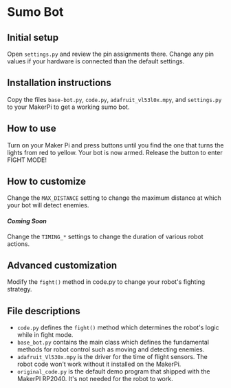 # Sumo Bot

## Initial setup
Open `settings.py` and review the pin assignments there. Change any pin values if your hardware is connected than the default settings.

## Installation instructions
Copy the files `base-bot.py`, `code.py`, `adafruit_vl53l0x.mpy`, and `settings.py` to your MakerPi to get a working sumo bot.

## How to use
Turn on your Maker Pi and press buttons until you find the one that turns the lights from red to yellow. Your bot is now armed. Release the button to enter FIGHT MODE!

## How to customize
Change the `MAX_DISTANCE` setting to change the maximum distance at which your bot will detect enemies.

#### *Coming Soon*
Change the `TIMING_*` settings to change the duration of various robot actions.

## Advanced customization
Modify the `fight()` method in code.py to change your robot's fighting strategy.

## File descriptions 
* `code.py` defines the `fight()` method which determines the robot's logic while in fight mode.
* `base_bot.py` contains the main class which defines the fundamental methods for robot control such as moving and detecting enemies.
* `adafruit_Vl530x.mpy` is the driver for the time of flight sensors. The robot code won't work without it installed on the MakerPi.
* `original_code.py` is the default demo program that shipped with the MakerPI RP2040. It's not needed for the robot to work.
